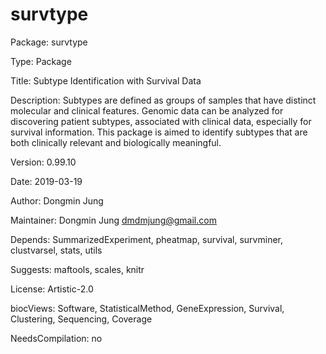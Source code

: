 # survtype

Package: survtype

Type: Package

Title: Subtype Identification with Survival Data

Description: Subtypes are defined as groups of samples that have distinct molecular and clinical features. Genomic data can be analyzed for discovering patient subtypes, associated with clinical data, especially for survival information. This package is aimed to identify subtypes that are both clinically relevant and biologically meaningful.

Version: 0.99.10

Date: 2019-03-19

Author: Dongmin Jung

Maintainer: Dongmin Jung <dmdmjung@gmail.com>

Depends: SummarizedExperiment, pheatmap, survival, survminer, clustvarsel, stats, utils

Suggests: maftools, scales, knitr

License: Artistic-2.0

biocViews: Software, StatisticalMethod, GeneExpression, Survival, Clustering, Sequencing, Coverage

NeedsCompilation: no





